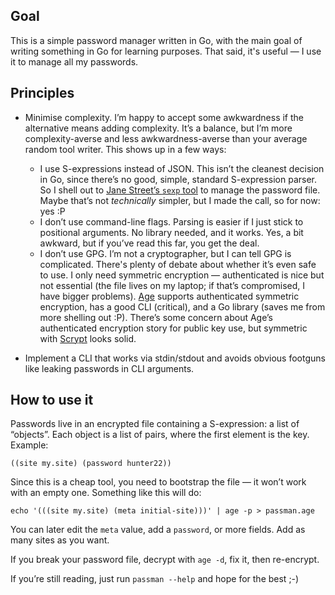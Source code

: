## Goal

This is a simple password manager written in Go, with the main goal of writing
something in Go for learning purposes. That said, it's useful — I use it to
manage all my passwords.

## Principles

- Minimise complexity. I’m happy to accept some awkwardness if the alternative
  means adding complexity. It’s a balance, but I’m more complexity-averse and
  less awkwardness-averse than your average random tool writer. This shows up in
  a few ways:
  - I use S-expressions instead of JSON. This isn’t the cleanest decision in Go,
    since there’s no good, simple, standard S-expression parser. So I shell out
    to [Jane Street’s `sexp` tool](https://github.com/janestreet/sexp) to manage
    the password file. Maybe that’s not *technically* simpler, but I made the
    call, so for now: yes :P
  - I don’t use command-line flags. Parsing is easier if I just stick to
    positional arguments. No library needed, and it works. Yes, a bit awkward,
    but if you’ve read this far, you get the deal.
  - I don’t use GPG. I’m not a cryptographer, but I can tell GPG is
    complicated. There's plenty of debate about whether it’s even safe to use. I
    only need symmetric encryption — authenticated is nice but not essential
    (the file lives on my laptop; if that’s compromised, I have bigger
    problems). [Age](https://github.com/FiloSottile/age) supports authenticated
    symmetric encryption, has a good CLI (critical), and a Go library (saves me
    from more shelling out :P). There’s some concern about Age’s authenticated
    encryption story for public key use, but symmetric with
    [Scrypt](https://en.wikipedia.org/wiki/Scrypt) looks solid.

- Implement a CLI that works via stdin/stdout and avoids obvious footguns like
  leaking passwords in CLI arguments.

## How to use it

Passwords live in an encrypted file containing a S-expression: a list of
“objects”. Each object is a list of pairs, where the first element is the
key. Example:

```
((site my.site) (password hunter22))
```

Since this is a cheap tool, you need to bootstrap the file — it won’t work with
an empty one. Something like this will do:

```
echo '(((site my.site) (meta initial-site)))' | age -p > passman.age
```

You can later edit the `meta` value, add a `password`, or more fields. Add as
many sites as you want.

If you break your password file, decrypt with `age -d`, fix it, then re-encrypt.

If you’re still reading, just run `passman --help` and hope for the best ;-)
